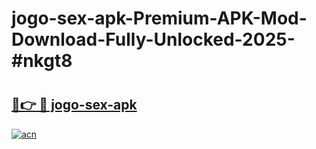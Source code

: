 # jogo-sex-apk-Premium-APK-Mod-Download-Fully-Unlocked-2025-#nkgt8

# <h2><a href="https://bedroomkl.my?title=jogo-sex-apk&ref=1AP">🔗👉 🔴 jogo-sex-apk</a></h2>

[![acn](https://github.com/user-attachments/assets/0f9c940e-d8b0-45ae-aac7-cd30a18b3e1c)](https://bedroomkl.my?title=jogo-sex-apk&ref=1AP)

